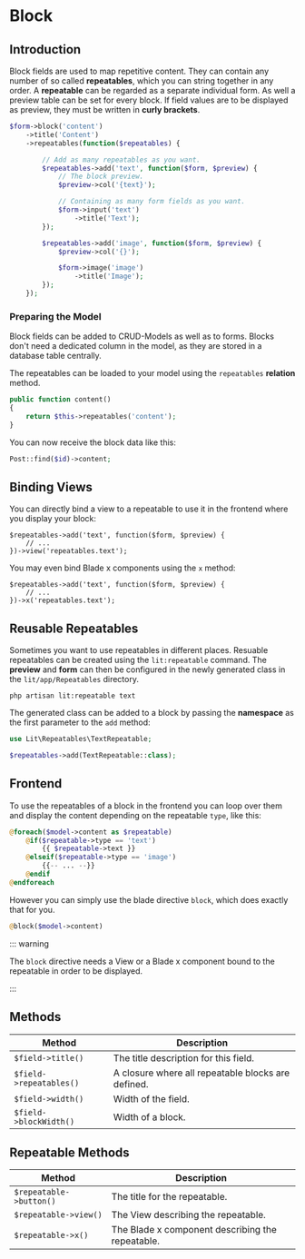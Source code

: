 # Block

## Introduction

Block fields are used to map repetitive content. They can contain any number of
so called **repeatables**, which you can string together in any order. A
**repeatable** can be regarded as a separate individual form. As well a preview
table can be set for every block. If field values are to be displayed as
preview, they must be written in **curly brackets**.

```php
$form->block('content')
    ->title('Content')
    ->repeatables(function($repeatables) {

        // Add as many repeatables as you want.
        $repeatables->add('text', function($form, $preview) {
            // The block preview.
            $preview->col('{text}');

            // Containing as many form fields as you want.
            $form->input('text')
                ->title('Text');
        });

        $repeatables->add('image', function($form, $preview) {
            $preview->col('{}');

            $form->image('image')
                ->title('Image');
        });
    });
```

### Preparing the Model

Block fields can be added to CRUD-Models as well as to forms. Blocks don't need
a dedicated column in the model, as they are stored in a database table
centrally.

The repeatables can be loaded to your model using the `repeatables` **relation**
method.

```php
public function content()
{
    return $this->repeatables('content');
}
```

You can now receive the block data like this:

```php
Post::find($id)->content;
```

## Binding Views

You can directly bind a view to a repeatable to use it in the frontend where you
display your block:

```php{3}
$repeatables->add('text', function($form, $preview) {
    // ...
})->view('repeatables.text');
```

You may even bind Blade x components using the `x` method:

```php{3}
$repeatables->add('text', function($form, $preview) {
    // ...
})->x('repeatables.text');
```

## Reusable Repeatables

Sometimes you want to use repeatables in different places. Resuable repeatables
can be created using the `lit:repeatable` command. The **preview** and **form**
can then be configured in the newly generated class in the `lit/app/Repeatables`
directory.

```shell
php artisan lit:repeatable text
```

The generated class can be added to a block by passing the **namespace** as the
first parameter to the `add` method:

```php
use Lit\Repeatables\TextRepeatable;

$repeatables->add(TextRepeatable::class);
```

## Frontend

To use the repeatables of a block in the frontend you can loop over them and
display the content depending on the repeatable `type`, like this:

```php
@foreach($model->content as $repeatable)
    @if($repeatable->type == 'text')
        {{ $repeatable->text }}
    @elseif($repeatable->type == 'image')
        {{-- ... --}}
    @endif
@endforeach
```

However you can simply use the blade directive `block`, which does exactly that
for you.

```php
@block($model->content)
```

::: warning

The `block` directive needs a View or a Blade x component bound to the
repeatable in order to be displayed.

:::

## Methods

| Method                  | Description                                        |
| ----------------------- | -------------------------------------------------- |
| `$field->title()`       | The title description for this field.              |
| `$field->repeatables()` | A closure where all repeatable blocks are defined. |
| `$field->width()`       | Width of the field.                                |
| `$field->blockWidth()`  | Width of a block.                                  |

## Repeatable Methods

| Method                  | Description                                      |
| ----------------------- | ------------------------------------------------ |
| `$repeatable->button()` | The title for the repeatable.                    |
| `$repeatable->view()`   | The View describing the repeatable.              |
| `$repeatable->x()`      | The Blade x component describing the repeatable. |
